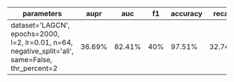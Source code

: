 | parameters | aupr | auc | f1 | accuracy | recall | specificity | precision | 
| - | - | - | - | - | - | - | - | 
| dataset='LAGCN', epochs=2000, l=2, lr=0.01, n=64, negative_split='all', same=False, thr_percent=2 | 36.69% | 82.41% | 40% | 97.51% | 32.74% | 99.19% | 52.48% |



